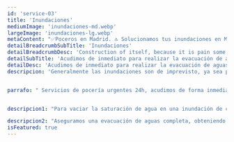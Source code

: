 ```yaml
---
id: 'service-03'
title: 'Inundaciones'
mediumImage: 'inundaciones-md.webp'
largeImage: 'inundaciones-lg.webp'
metaContent: "✅Poceros en Madrid. 🔝 Solucionamos tus inundaciones en Madrid 24 horas. 📢 Contamos con los mejores precios. ☎️​ 695 126 600"
detailBreadcrumbSubTitle: 'Inundaciones'
detailBreadcrumbDesc: 'Construction of itself, because it is pain some proper style design occur are pleasure'
detailSubTitle: 'Acudimos de inmediato para realizar la evacuación de aguas por inundaciones.'
detailDesc: 'Acudimos de inmediato para realizar la evacuación de aguas por inundaciones.'
descripcion: 'Generalmente las inundaciones son de imprevisto, ya sea por una fuerte tormenta que inunda un garaje, o una vivienda, el dejar algún grifo abierto por despiste, la rotura de alguna tubería, etc… Principalmente ocasionado por la saturación de los desagües que no son suficientes, o no se les ha realizado un correcto mantenimiento y por ello evacuan bien.'


parrafo: " Servicios de pocería urgentes 24h, acudimos de forma inmediata a realizar la evacuación de aguas por inundaciones."


descripcion1: "Para vaciar la saturación de agua en una inundación de cualquier superficie, ya sea el hueco de un ascensor, un garaje, sótanos, obras, viviendas, etc... Nuestro equipo de operarios esta disponible las 24h con un servicio urgente para la evacuación de aguas al igual que en de desatascos, tras la llamada están preparados para acudir de inmediato con nuestros camiones de limpieza y succión de aguas, que cuentan con instrumentos de bombeo de aguas en función de las necesidades del cliente."

descripcion2: "Aseguramos una evacuación de aguas completa, obteniendo los mejores resultados en el menor tiempo posible."
isFeatured: true
---
```

